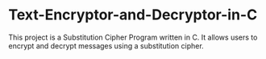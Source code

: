 # Text-Encryptor-and-Decryptor-in-C
This project is a Substitution Cipher Program written in C. It allows users to encrypt and decrypt messages using a substitution cipher.
